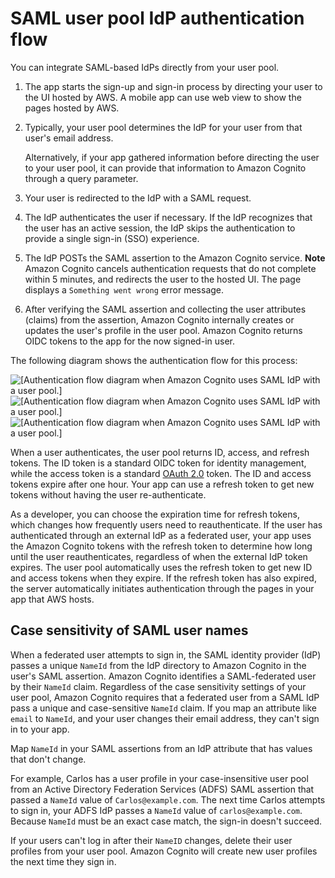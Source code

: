 # SAML user pool IdP authentication flow<a name="cognito-user-pools-saml-idp-authentication"></a>

You can integrate SAML\-based IdPs directly from your user pool\.

1. The app starts the sign\-up and sign\-in process by directing your user to the UI hosted by AWS\. A mobile app can use web view to show the pages hosted by AWS\.

1. Typically, your user pool determines the IdP for your user from that user's email address\.

   Alternatively, if your app gathered information before directing the user to your user pool, it can provide that information to Amazon Cognito through a query parameter\.

1. Your user is redirected to the IdP with a SAML request\.

1. The IdP authenticates the user if necessary\. If the IdP recognizes that the user has an active session, the IdP skips the authentication to provide a single sign\-in \(SSO\) experience\.

1. The IdP POSTs the SAML assertion to the Amazon Cognito service\.
**Note**  
Amazon Cognito cancels authentication requests that do not complete within 5 minutes, and redirects the user to the hosted UI\. The page displays a `Something went wrong` error message\.

1. After verifying the SAML assertion and collecting the user attributes \(claims\) from the assertion, Amazon Cognito internally creates or updates the user's profile in the user pool\. Amazon Cognito returns OIDC tokens to the app for the now signed\-in user\.

The following diagram shows the authentication flow for this process:

![\[Authentication flow diagram when Amazon Cognito uses SAML IdP with a user pool.\]](http://docs.aws.amazon.com/cognito/latest/developerguide/)![\[Authentication flow diagram when Amazon Cognito uses SAML IdP with a user pool.\]](http://docs.aws.amazon.com/cognito/latest/developerguide/)![\[Authentication flow diagram when Amazon Cognito uses SAML IdP with a user pool.\]](http://docs.aws.amazon.com/cognito/latest/developerguide/)

When a user authenticates, the user pool returns ID, access, and refresh tokens\. The ID token is a standard OIDC token for identity management, while the access token is a standard [OAuth 2\.0](https://oauth.net/2/) token\. The ID and access tokens expire after one hour\. Your app can use a refresh token to get new tokens without having the user re\-authenticate\. 

As a developer, you can choose the expiration time for refresh tokens, which changes how frequently users need to reauthenticate\. If the user has authenticated through an external IdP as a federated user, your app uses the Amazon Cognito tokens with the refresh token to determine how long until the user reauthenticates, regardless of when the external IdP token expires\. The user pool automatically uses the refresh token to get new ID and access tokens when they expire\. If the refresh token has also expired, the server automatically initiates authentication through the pages in your app that AWS hosts\.

## Case sensitivity of SAML user names<a name="saml-nameid-case-sensitivity"></a>

When a federated user attempts to sign in, the SAML identity provider \(IdP\) passes a unique `NameId` from the IdP directory to Amazon Cognito in the user's SAML assertion\. Amazon Cognito identifies a SAML\-federated user by their `NameId` claim\. Regardless of the case sensitivity settings of your user pool, Amazon Cognito requires that a federated user from a SAML IdP pass a unique and case\-sensitive `NameId` claim\. If you map an attribute like `email` to `NameId`, and your user changes their email address, they can't sign in to your app\.

Map `NameId` in your SAML assertions from an IdP attribute that has values that don't change\.

For example, Carlos has a user profile in your case\-insensitive user pool from an Active Directory Federation Services \(ADFS\) SAML assertion that passed a `NameId` value of `Carlos@example.com`\. The next time Carlos attempts to sign in, your ADFS IdP passes a `NameId` value of `carlos@example.com`\. Because `NameId` must be an exact case match, the sign\-in doesn't succeed\.

If your users can't log in after their `NameID` changes, delete their user profiles from your user pool\. Amazon Cognito will create new user profiles the next time they sign in\.